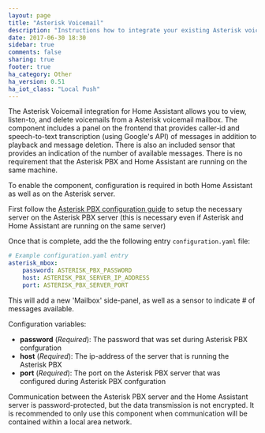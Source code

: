 ```yaml
---
layout: page
title: "Asterisk Voicemail"
description: "Instructions how to integrate your existing Asterisk voicemail within Home Assistant."
date: 2017-06-30 18:30
sidebar: true
comments: false
sharing: true
footer: true
ha_category: Other
ha_version: 0.51
ha_iot_class: "Local Push"
---
```


The Asterisk Voicemail integration for Home Assistant allows you to view, listen-to, and delete voicemails from a Asterisk voicemail mailbox.  The component includes a panel on the frontend that provides caller-id and speech-to-text transcription (using Google's API) of messages in addition to playback and message deletion.  There is also an included sensor that provides an indication of the number of available messages.  There is no requirement that the Asterisk PBX and Home Assistant are running on the same machine.

To enable the component, configuration is required in both Home Assistant as well as on the Asterisk server.

First follow the [Asterisk PBX configuration guide](/docs/asterisk_mbox) to setup the necessary server on the Asterisk PBX server (this is necessary even if Asterisk and Home Assistant are running on the same server)

Once that is complete, add the the following entry `configuration.yaml` file:

```yaml
# Example configuration.yaml entry
asterisk_mbox:
    password: ASTERISK_PBX_PASSWORD
    host: ASTERISK_PBX_SERVER_IP_ADDRESS
    port: ASTERISK_PBX_SERVER_PORT
```

This will add a new 'Mailbox' side-panel, as well as a sensor to indicate # of messages available.

Configuration variables:

- **password** (*Required*): The password that was set during Asterisk PBX confguration
- **host** (*Required*): The ip-address of the server that is running the Asterisk PBX
- **port** (*Required*): The port on the Asterisk PBX server that was configured during Asterisk PBX confguration

<p class='note warning'>
Communication between the Asterisk PBX server and the Home Assistant server is password-protected, but the data transmission is not encrypted.  It is recommended to only use this component when communication will be contained within a local area network.
</p>

